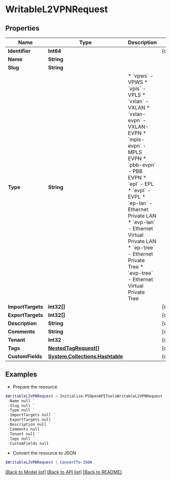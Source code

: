 # WritableL2VPNRequest
## Properties

Name | Type | Description | Notes
------------ | ------------- | ------------- | -------------
**Identifier** | **Int64** |  | [optional] 
**Name** | **String** |  | 
**Slug** | **String** |  | 
**Type** | **String** | * &#x60;vpws&#x60; - VPWS * &#x60;vpls&#x60; - VPLS * &#x60;vxlan&#x60; - VXLAN * &#x60;vxlan-evpn&#x60; - VXLAN-EVPN * &#x60;mpls-evpn&#x60; - MPLS EVPN * &#x60;pbb-evpn&#x60; - PBB EVPN * &#x60;epl&#x60; - EPL * &#x60;evpl&#x60; - EVPL * &#x60;ep-lan&#x60; - Ethernet Private LAN * &#x60;evp-lan&#x60; - Ethernet Virtual Private LAN * &#x60;ep-tree&#x60; - Ethernet Private Tree * &#x60;evp-tree&#x60; - Ethernet Virtual Private Tree | 
**ImportTargets** | **Int32[]** |  | [optional] 
**ExportTargets** | **Int32[]** |  | [optional] 
**Description** | **String** |  | [optional] 
**Comments** | **String** |  | [optional] 
**Tenant** | **Int32** |  | [optional] 
**Tags** | [**NestedTagRequest[]**](NestedTagRequest.md) |  | [optional] 
**CustomFields** | [**System.Collections.Hashtable**](AnyType.md) |  | [optional] 

## Examples

- Prepare the resource
```powershell
$WritableL2VPNRequest = Initialize-PSOpenAPIToolsWritableL2VPNRequest  -Identifier null `
 -Name null `
 -Slug null `
 -Type null `
 -ImportTargets null `
 -ExportTargets null `
 -Description null `
 -Comments null `
 -Tenant null `
 -Tags null `
 -CustomFields null
```

- Convert the resource to JSON
```powershell
$WritableL2VPNRequest | ConvertTo-JSON
```

[[Back to Model list]](../README.md#documentation-for-models) [[Back to API list]](../README.md#documentation-for-api-endpoints) [[Back to README]](../README.md)

